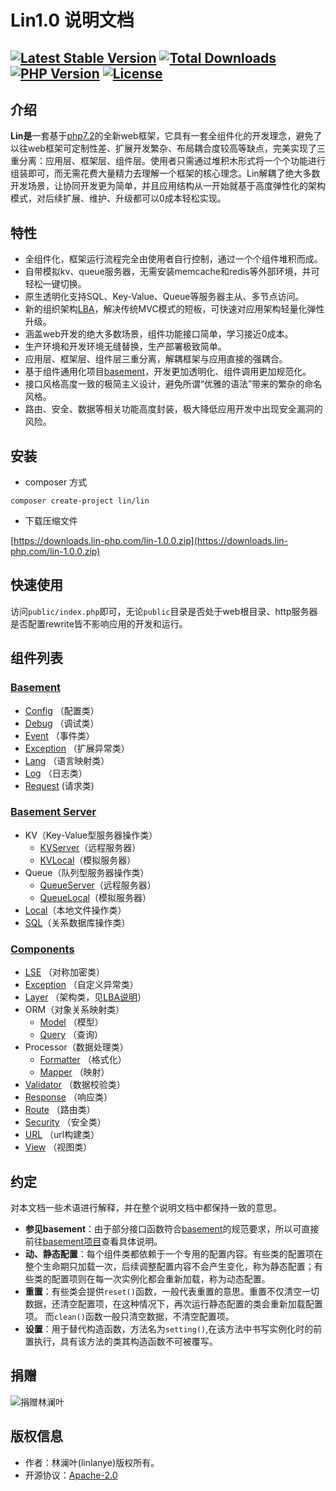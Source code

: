 # Lin1.0 说明文档
[![Latest Stable Version](https://poser.pugx.org/lin/lin/v/stable)](https://packagist.org/packages/lin/lin)
[![Total Downloads](https://poser.pugx.org/lin/lin/downloads)](https://packagist.org/packages/lin/lin)
[![PHP Version](https://img.shields.io/badge/php-%3E%3D7.2-8892BF.svg)](http://www.php.net/)
[![License](https://poser.pugx.org/lin/lin/license)](https://packagist.org/packages/lin/lin)
---


## 介绍

**Lin是**一套基于[php7.2](http://www.php.net)的全新web框架，它具有一套全组件化的开发理念，避免了以往web框架可定制性差、扩展开发繁杂、布局耦合度较高等缺点，完美实现了三重分离：应用层、框架层、组件层。使用者只需通过堆积木形式将一个个功能进行组装即可，而无需花费大量精力去理解一个框架的核心理念。Lin解耦了绝大多数开发场景，让协同开发更为简单，并且应用结构从一开始就基于高度弹性化的架构模式，对后续扩展、维护、升级都可以0成本轻松实现。

## 特性

* 全组件化，框架运行流程完全由使用者自行控制，通过一个个组件堆积而成。
* 自带模拟kv、queue服务器，无需安装memcache和redis等外部环境，并可轻松一键切换。
* 原生透明化支持SQL、Key-Value、Queue等服务器主从、多节点访问。
* 新的组织架构[LBA](docs/framework/LBA.md)，解决传统MVC模式的短板，可快速对应用架构轻量化弹性升级。
* 涵盖web开发的绝大多数场景，组件功能接口简单，学习接近0成本。
* 生产环境和开发环境无缝替换，生产部署极致简单。
* 应用层、框架层、组件层三重分离，解耦框架与应用直接的强耦合。
* 基于组件通用化项目[basement](docs/basement/README.md)，开发更加透明化、组件调用更加规范化。
* 接口风格高度一致的极简主义设计，避免所谓“优雅的语法”带来的繁杂的命名风格。
* 路由、安全、数据等相关功能高度封装，极大降低应用开发中出现安全漏洞的风险。


## 安装

* composer 方式
```
composer create-project lin/lin
```

* 下载压缩文件

[https://downloads.lin-php.com/lin-1.0.0.zip](https://downloads.lin-php.com/lin-1.0.0.zip)


## 快速使用

访问`public/index.php`即可，无论`public`目录是否处于web根目录、http服务器是否配置rewrite皆不影响应用的开发和运行。


## 组件列表

### [Basement](docs/basement/README.md)

* [Config](docs/basement/config/Config.md) （配置类）
* [Debug](docs/basement/debug/Debug.md)      （调试类）
* [Event](docs/basement/event/Event.md)    （事件类）
* [Exception](docs/basement/exception/GeneralException.md) （扩展异常类）
* [Lang](docs/basement/lang/Lang.md) （语言映射类）
* [Log](docs/basement/log/Log.md) （日志类）
* [Request](docs/basement/request/Request.md) (请求类)

### [Basement Server](docs/basement_server/README.md)

* KV（Key-Value型服务器操作类）
    * [KVServer](docs/basement_server/kv/KV.md)（远程服务器）
    * [KVLocal](docs/basement_server/kv/KVLocal.md)（模拟服务器）
* Queue（队列型服务器操作类）
    * [QueueServer](docs/basement_server/queue/Queue.md)（远程服务器）
    * [QueueLocal](docs/basement_server/queue/QueueLocal.md)（模拟服务器）
* [Local](docs/basement_server/local/Local.md)（本地文件操作类）
* [SQL](docs/basement_server/sql/SQLPDO.md)（关系数据库操作类）

### [Components](docs/components/README.md)

* [LSE](docs/components/algorithms/LSE.md) （对称加密类）
* [Exception](docs/components/exception/Exception.md) （自定义异常类）
* [Layer](docs/components/layer/Layer.md) （架构类，见[LBA说明](docs/framework/LBA.md)）
* ORM（对象关系映射类）
    * [Model](docs/components/orm/Model.md) （模型）
    * [Query](docs/components/orm/Query.md) （查询）
* Processor（数据处理类）
    * [Formatter](docs/components/processor/Formatter.md) （格式化）
    * [Mapper](docs/components/processor/Mapper.md) （映射）
* [Validator](docs/components/validator/Validator.md) （数据校验类）
* [Response](docs/components/response/Response.md) （响应类）
* [Route](docs/components/route/Route.md) （路由类）
* [Security](docs/components/security/Security.md) （安全类）
* [URL](docs/components/url/URL.md) （url构建类）
* [View](docs/components/view/View.md) （视图类）



## 约定
对本文档一些术语进行解释，并在整个说明文档中都保持一致的意思。

* **参见basement**：由于部分接口函数符合[basement](https://github.com/linlanye/basement)的规范要求，所以可直接前往[basement项目](docs/docs_basement/README.md)查看具体说明。
* **动、静态配置**：每个组件类都依赖于一个专用的配置内容。有些类的配置项在整个生命期只加载一次，后续调整配置内容不会产生变化，称为静态配置；有些类的配置项则在每一次实例化都会重新加载，称为动态配置。
* **重置**：有些类会提供`reset()`函数，一般代表重置的意思。重置不仅清空一切数据，还清空配置项，在这种情况下，再次运行静态配置的类会重新加载配置项。
而`clean()`函数一般只清空数据，不清空配置项。
*  **设置**：用于替代构造函数，方法名为`setting()`,在该方法中书写实例化时的前置执行，具有该方法的类其构造函数不可被覆写。

## 捐赠
![捐赠林澜叶](https://img.lin-php.com/donations.png)

## 版权信息
* 作者：林澜叶(linlanye)版权所有。
* 开源协议：[Apache-2.0](https://github.com/linlanye/lin/blob/HEAD/LICENSE)